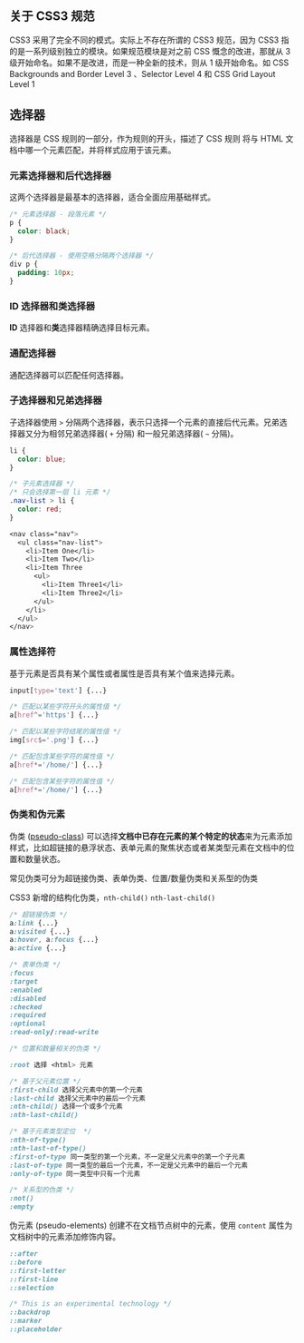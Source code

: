 ## 关于 CSS3 规范

CSS3 采用了完全不同的模式。实际上不存在所谓的 CSS3 规范，因为 CSS3 指的是一系列级别独立的模块。如果规范模块是对之前 CSS 慨念的改进，那就从 3 级开始命名。如果不是改进，而是一种全新的技术，则从 1 级开始命名。如 CSS Backgrounds and Border Level 3 、Selector Level 4 和 CSS Grid Layout Level 1

## 选择器

选择器是 CSS 规则的一部分，作为规则的开头，描述了 CSS 规则 将与 HTML 文档中哪一个元素匹配，并将样式应用于该元素。

### 元素选择器和后代选择器

这两个选择器是最基本的选择器，适合全面应用基础样式。

```css
/* 元素选择器 - 段落元素 */
p {
  color: black;
}

/* 后代选择器 - 使用空格分隔两个选择器 */
div p {
  padding: 10px;
}
```

### ID 选择器和类选择器

**ID** 选择器和**类**选择器精确选择目标元素。

### 通配选择器

通配选择器可以匹配任何选择器。

### 子选择器和兄弟选择器

子选择器使用 `>` 分隔两个选择器，表示只选择一个元素的直接后代元素。兄弟选择器又分为相邻兄弟选择器( `+` 分隔) 和一般兄弟选择器( `~` 分隔)。

```css
li {
  color: blue;
}

/* 子元素选择器 */
/* 只会选择第一层 li 元素 */
.nav-list > li {
  color: red;
}

<nav class="nav">
  <ul class="nav-list">
    <li>Item One</li>
    <li>Item Two</li>
    <li>Item Three
      <ul>
        <li>Item Three1</li>
        <li>Item Three2</li>
      </ul>
    </li>
  </ul>
</nav>
```

### 属性选择符

基于元素是否具有某个属性或者属性是否具有某个值来选择元素。

```css
input[type='text'] {...}

/* 匹配以某些字符开头的属性值 */
a[href^='https'] {...}

/* 匹配以某些字符结尾的属性值 */
img[src$='.png'] {...}

/* 匹配包含某些字符的属性值 */
a[href*='/home/'] {...}

/* 匹配包含某些字符的属性值 */
a[href*='/home/'] {...}
```

### 伪类和伪元素

伪类 ([pseudo-class](https://css-tricks.com/pseudo-class-selectors/)) 可以选择**文档中已存在元素的某个特定的状态**来为元素添加样式，比如超链接的悬浮状态、表单元素的聚焦状态或者某类型元素在文档中的位置和数量状态。

常见伪类可分为超链接伪类、表单伪类、位置/数量伪类和关系型的伪类

CSS3 新增的结构化伪类，`nth-child()` `nth-last-child()`

```css
/* 超链接伪类 */
a:link {...}
a:visited {...}
a:hover, a:focus {...}
a:active {...}

/* 表单伪类 */ 
:focus
:target
:enabled
:disabled
:checked
:required
:optional
:read-only/:read-write

/* 位置和数量相关的伪类 */

:root 选择 <html> 元素

/* 基于父元素位置 */
:first-child 选择父元素中的第一个元素
:last-child 选择父元素中的最后一个元素
:nth-child() 选择一个或多个元素
:nth-last-child()

/* 基于元素类型定位  */
:nth-of-type() 
:nth-last-of-type()
:first-of-type 同一类型的第一个元素，不一定是父元素中的第一个子元素
:last-of-type 同一类型的最后一个元素，不一定是父元素中的最后一个元素
:only-of-type 同一类型中只有一个元素

/* 关系型的伪类 */
:not()
:empty
```

伪元素 (pseudo-elements) 创建不在文档节点树中的元素，使用 `content` 属性为文档树中的元素添加修饰内容。

```css
::after
::before
::first-letter
::first-line
::selection

/* This is an experimental technology */
::backdrop
::marker
::placeholder
```
